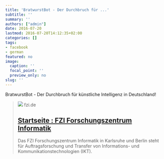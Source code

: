 ```yaml
---
title: 'BratwurstBot - Der Durchbruch für ...'
subtitle: ''
summary: ''
authors: ["admin"]
date: 2016-07-20
lastmod: 2016-07-20T14:12:35+02:00
categories: []
tags:
- facebook
- german
featured: no
image:
  caption: ''
  focal_point: ''
  preview_only: no
slug: ''
---
```

BratwurstBot - Der Durchbruch für künstliche Intelligenz in Deutschland!﻿
> [![](https://www.fzi.de/fileadmin/user_upload/Clipdealer_A36662335_M_FO_Aerztin-Laptop.jpg)](http://www.fzi.de/de/aktuelles/news/detail/artikel/begeisterung-ueber-den-grillenden-roboter-auf-der-stallwaechteparty/)
> fzi.de
> ## [Startseite : FZI Forschungszentrum Informatik](http://www.fzi.de/de/aktuelles/news/detail/artikel/begeisterung-ueber-den-grillenden-roboter-auf-der-stallwaechteparty/)
>
>Das FZI Forschungszentrum Informatik in Karlsruhe und Berlin steht für Auftragsforschung und Transfer von Informations- und Kommunikationstechnologien (IKT). 


